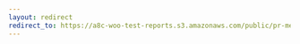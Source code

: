 ```yaml
---
layout: redirect
redirect_to: https://a8c-woo-test-reports.s3.amazonaws.com/public/pr-merge/42008/e2e/index.html
---
```

